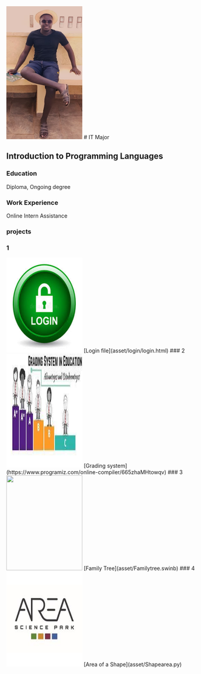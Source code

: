 
<img src="asset/202407.jpg" data-canonical-src="asset/202407.jpg" width="200" height="350" />
# IT Major

## Introduction to Programming Languages

### Education
Diploma, Ongoing degree

### Work Experience
Online Intern Assistance

### projects
### 1  
<img src="asset/login.jpg" data-canonical-src="asset/202407.jpg" width="200" height="250" />  
[Login file](asset/login/login.html)
### 2
<img src="asset/Grading.jpg" data-canonical-src="asset/202407.jpg" width="200" height="300" />
[Grading system](https://www.programiz.com/online-compiler/665zhaMHtowqv)
### 3
<img src="asset/Familytree.jpg" data-canonical-src="asset/202407.jpg" width="200" height="250" />
[Family Tree](asset/Familytree.swinb)
### 4
<img src="asset/Area.jpg" data-canonical-src="asset/202407.jpg" width="200" height="250" />
[Area of a Shape](asset/Shapearea.py)
